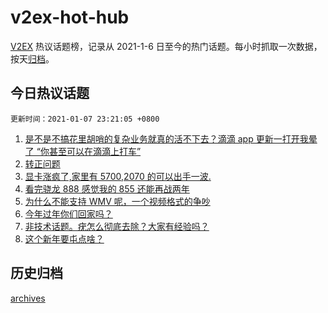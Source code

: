# v2ex-hot-hub

[V2EX](https://www.v2ex.com/) 热议话题榜，记录从 2021-1-6 日至今的热门话题。每小时抓取一次数据，按天[归档](./archives)。

## 今日热议话题

`更新时间：2021-01-07 23:21:05 +0800`

1. [是不是不搞花里胡哨的复杂业务就真的活不下去？滴滴 app 更新一打开我晕了 “你甚至可以在滴滴上打车”](https://www.v2ex.com/t/742521)
1. [转正问题](https://www.v2ex.com/t/742412)
1. [显卡涨疯了,家里有 5700,2070 的可以出手一波.](https://www.v2ex.com/t/742427)
1. [看完骁龙 888 感觉我的 855 还能再战两年](https://www.v2ex.com/t/742386)
1. [为什么不能支持 WMV 呢，一个视频格式的争吵](https://www.v2ex.com/t/742438)
1. [今年过年你们回家吗？](https://www.v2ex.com/t/742502)
1. [非技术话题。疣怎么彻底去除？大家有经验吗？](https://www.v2ex.com/t/742496)
1. [这个新年要屯点啥？](https://www.v2ex.com/t/742380)

## 历史归档

[archives](./archives)
